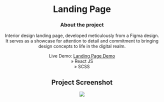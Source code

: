 <div align='center'>
<h1>Landing Page</h1>
  <h3>About the project</h3>
  <p>Interior design landing page, developed meticulously from a  Figma design. It serves as a showcase for attention to detail and commitment to bringing design concepts to life in the digital realm.</p>
Live Demo: <a href='https://liam-brooks-landingpage.vercel.app/'>Landing Page Demo</a> <br>
» React JS <br>
» SCSS


  <h2>Project Screenshot</h2>

<div align='center'>
<img src='public/project-screens/landing.png'/>
</div>

</div>

